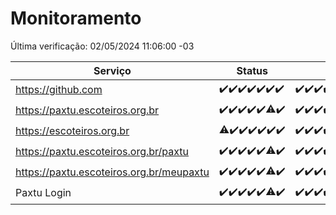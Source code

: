 # Monitoramento

Última verificação: 02/05/2024 11:06:00 -03

|Serviço|Status|Últimas 24h|
|---|---|---|
|https://github.com|<span title="2024-04-25: OK=24">✔️</span><span title="2024-04-26: OK=24">✔️</span><span title="2024-04-27: OK=24">✔️</span><span title="2024-04-28: OK=24">✔️</span><span title="2024-04-29: OK=24">✔️</span><span title="2024-04-30: OK=24">✔️</span><span title="2024-05-01: OK=14">✔️</span>|<span title="01/05/2024 11:08:00 -03 : 200">✔️</span><span title="01/05/2024 12:05:00 -03 : 200">✔️</span><span title="01/05/2024 13:08:00 -03 : 200">✔️</span><span title="01/05/2024 14:06:00 -03 : 200">✔️</span><span title="01/05/2024 15:08:00 -03 : 200">✔️</span><span title="01/05/2024 16:03:00 -03 : 200">✔️</span><span title="01/05/2024 17:08:00 -03 : 200">✔️</span><span title="01/05/2024 18:06:00 -03 : 200">✔️</span><span title="01/05/2024 19:07:00 -03 : 200">✔️</span><span title="01/05/2024 20:07:00 -03 : 200">✔️</span><span title="01/05/2024 21:30:00 -03 : 200">✔️</span><span title="01/05/2024 22:42:00 -03 : 200">✔️</span><span title="01/05/2024 23:18:00 -03 : 200">✔️</span><span title="02/05/2024 00:07:00 -03 : 200">✔️</span><span title="02/05/2024 01:08:00 -03 : 200">✔️</span><span title="02/05/2024 02:08:00 -03 : 200">✔️</span><span title="02/05/2024 03:09:00 -03 : 200">✔️</span><span title="02/05/2024 04:06:00 -03 : 200">✔️</span><span title="02/05/2024 05:09:00 -03 : 200">✔️</span><span title="02/05/2024 06:07:00 -03 : 200">✔️</span><span title="02/05/2024 07:07:00 -03 : 200">✔️</span><span title="02/05/2024 08:04:00 -03 : 200">✔️</span><span title="02/05/2024 09:11:00 -03 : 200">✔️</span><span title="02/05/2024 10:07:00 -03 : 200">✔️</span><span title="02/05/2024 11:06:00 -03 : 200">✔️</span>|
|https://paxtu.escoteiros.org.br|<span title="2024-04-25: OK=24">✔️</span><span title="2024-04-26: OK=24">✔️</span><span title="2024-04-27: OK=24">✔️</span><span title="2024-04-28: OK=24">✔️</span><span title="2024-04-29: OK=24">✔️</span><span title="2024-04-30: OK=23, Falhas=1">⚠️</span><span title="2024-05-01: OK=14">✔️</span>|<span title="01/05/2024 11:08:00 -03 : 200">✔️</span><span title="01/05/2024 12:05:00 -03 : 200">✔️</span><span title="01/05/2024 13:08:00 -03 : 200">✔️</span><span title="01/05/2024 14:06:00 -03 : 200">✔️</span><span title="01/05/2024 15:08:00 -03 : 200">✔️</span><span title="01/05/2024 16:03:00 -03 : 200">✔️</span><span title="01/05/2024 17:08:00 -03 : 200">✔️</span><span title="01/05/2024 18:06:00 -03 : 200">✔️</span><span title="01/05/2024 19:07:00 -03 : 200">✔️</span><span title="01/05/2024 20:07:00 -03 : 200">✔️</span><span title="01/05/2024 21:30:00 -03 : 200">✔️</span><span title="01/05/2024 22:42:00 -03 : 200">✔️</span><span title="01/05/2024 23:18:00 -03 : 200">✔️</span><span title="02/05/2024 00:07:00 -03 : 200">✔️</span><span title="02/05/2024 01:08:00 -03 : 200">✔️</span><span title="02/05/2024 02:08:00 -03 : 200">✔️</span><span title="02/05/2024 03:09:00 -03 : 200">✔️</span><span title="02/05/2024 04:06:00 -03 : 200">✔️</span><span title="02/05/2024 05:09:00 -03 : 200">✔️</span><span title="02/05/2024 06:07:00 -03 : 200">✔️</span><span title="02/05/2024 07:08:00 -03 : 200">✔️</span><span title="02/05/2024 08:04:00 -03 : 200">✔️</span><span title="02/05/2024 09:11:00 -03 : 200">✔️</span><span title="02/05/2024 10:07:00 -03 : 200">✔️</span><span title="02/05/2024 11:06:00 -03 : 200">✔️</span>|
|https://escoteiros.org.br|<span title="2024-04-25: OK=23, Falhas=1">⚠️</span><span title="2024-04-26: OK=24">✔️</span><span title="2024-04-27: OK=24">✔️</span><span title="2024-04-28: OK=24">✔️</span><span title="2024-04-29: OK=24">✔️</span><span title="2024-04-30: OK=24">✔️</span><span title="2024-05-01: OK=14">✔️</span>|<span title="01/05/2024 11:08:00 -03 : 200">✔️</span><span title="01/05/2024 12:05:00 -03 : 200">✔️</span><span title="01/05/2024 13:08:00 -03 : 200">✔️</span><span title="01/05/2024 14:06:00 -03 : 200">✔️</span><span title="01/05/2024 15:08:00 -03 : 200">✔️</span><span title="01/05/2024 16:03:00 -03 : 200">✔️</span><span title="01/05/2024 17:08:00 -03 : 0">❌</span><span title="01/05/2024 18:06:00 -03 : 200">✔️</span><span title="01/05/2024 19:07:00 -03 : 200">✔️</span><span title="01/05/2024 20:07:00 -03 : 200">✔️</span><span title="01/05/2024 21:30:00 -03 : 200">✔️</span><span title="01/05/2024 22:42:00 -03 : 200">✔️</span><span title="01/05/2024 23:18:00 -03 : 200">✔️</span><span title="02/05/2024 00:07:00 -03 : 200">✔️</span><span title="02/05/2024 01:08:00 -03 : 200">✔️</span><span title="02/05/2024 02:08:00 -03 : 200">✔️</span><span title="02/05/2024 03:09:00 -03 : 200">✔️</span><span title="02/05/2024 04:06:00 -03 : 200">✔️</span><span title="02/05/2024 05:09:00 -03 : 200">✔️</span><span title="02/05/2024 06:07:00 -03 : 200">✔️</span><span title="02/05/2024 07:08:00 -03 : 200">✔️</span><span title="02/05/2024 08:04:00 -03 : 200">✔️</span><span title="02/05/2024 09:11:00 -03 : 200">✔️</span><span title="02/05/2024 10:07:00 -03 : 200">✔️</span><span title="02/05/2024 11:06:00 -03 : 200">✔️</span>|
|https://paxtu.escoteiros.org.br/paxtu|<span title="2024-04-25: OK=24">✔️</span><span title="2024-04-26: OK=24">✔️</span><span title="2024-04-27: OK=24">✔️</span><span title="2024-04-28: OK=24">✔️</span><span title="2024-04-29: OK=24">✔️</span><span title="2024-04-30: OK=23, Falhas=1">⚠️</span><span title="2024-05-01: OK=14">✔️</span>|<span title="01/05/2024 11:08:00 -03 : 200">✔️</span><span title="01/05/2024 12:05:00 -03 : 200">✔️</span><span title="01/05/2024 13:08:00 -03 : 200">✔️</span><span title="01/05/2024 14:06:00 -03 : 200">✔️</span><span title="01/05/2024 15:08:00 -03 : 200">✔️</span><span title="01/05/2024 16:03:00 -03 : 200">✔️</span><span title="01/05/2024 17:08:00 -03 : 200">✔️</span><span title="01/05/2024 18:06:00 -03 : 200">✔️</span><span title="01/05/2024 19:07:00 -03 : 200">✔️</span><span title="01/05/2024 20:07:00 -03 : 200">✔️</span><span title="01/05/2024 21:30:00 -03 : 200">✔️</span><span title="01/05/2024 22:42:00 -03 : 200">✔️</span><span title="01/05/2024 23:18:00 -03 : 200">✔️</span><span title="02/05/2024 00:07:00 -03 : 200">✔️</span><span title="02/05/2024 01:08:00 -03 : 200">✔️</span><span title="02/05/2024 02:08:00 -03 : 200">✔️</span><span title="02/05/2024 03:09:00 -03 : 200">✔️</span><span title="02/05/2024 04:06:00 -03 : 200">✔️</span><span title="02/05/2024 05:09:00 -03 : 200">✔️</span><span title="02/05/2024 06:07:00 -03 : 200">✔️</span><span title="02/05/2024 07:08:00 -03 : 200">✔️</span><span title="02/05/2024 08:04:00 -03 : 200">✔️</span><span title="02/05/2024 09:11:00 -03 : 200">✔️</span><span title="02/05/2024 10:07:00 -03 : 200">✔️</span><span title="02/05/2024 11:06:00 -03 : 200">✔️</span>|
|https://paxtu.escoteiros.org.br/meupaxtu|<span title="2024-04-25: OK=24">✔️</span><span title="2024-04-26: OK=24">✔️</span><span title="2024-04-27: OK=24">✔️</span><span title="2024-04-28: OK=24">✔️</span><span title="2024-04-29: OK=24">✔️</span><span title="2024-04-30: OK=23, Falhas=1">⚠️</span><span title="2024-05-01: OK=14">✔️</span>|<span title="01/05/2024 11:08:00 -03 : 200">✔️</span><span title="01/05/2024 12:05:00 -03 : 200">✔️</span><span title="01/05/2024 13:08:00 -03 : 200">✔️</span><span title="01/05/2024 14:06:00 -03 : 200">✔️</span><span title="01/05/2024 15:08:00 -03 : 200">✔️</span><span title="01/05/2024 16:03:00 -03 : 200">✔️</span><span title="01/05/2024 17:08:00 -03 : 200">✔️</span><span title="01/05/2024 18:06:00 -03 : 200">✔️</span><span title="01/05/2024 19:07:00 -03 : 200">✔️</span><span title="01/05/2024 20:07:00 -03 : 200">✔️</span><span title="01/05/2024 21:30:00 -03 : 200">✔️</span><span title="01/05/2024 22:42:00 -03 : 200">✔️</span><span title="01/05/2024 23:18:00 -03 : 200">✔️</span><span title="02/05/2024 00:07:00 -03 : 200">✔️</span><span title="02/05/2024 01:08:00 -03 : 200">✔️</span><span title="02/05/2024 02:08:00 -03 : 200">✔️</span><span title="02/05/2024 03:09:00 -03 : 200">✔️</span><span title="02/05/2024 04:06:00 -03 : 200">✔️</span><span title="02/05/2024 05:09:00 -03 : 200">✔️</span><span title="02/05/2024 06:07:00 -03 : 200">✔️</span><span title="02/05/2024 07:08:00 -03 : 200">✔️</span><span title="02/05/2024 08:04:00 -03 : 200">✔️</span><span title="02/05/2024 09:11:00 -03 : 200">✔️</span><span title="02/05/2024 10:07:00 -03 : 200">✔️</span><span title="02/05/2024 11:06:00 -03 : 200">✔️</span>|
|Paxtu Login|<span title="2024-04-25: OK=24">✔️</span><span title="2024-04-26: OK=24">✔️</span><span title="2024-04-27: OK=24">✔️</span><span title="2024-04-28: OK=24">✔️</span><span title="2024-04-29: OK=24">✔️</span><span title="2024-04-30: OK=23, Falhas=1">⚠️</span><span title="2024-05-01: OK=14">✔️</span>|<span title="01/05/2024 11:08:00 -03 : 200">✔️</span><span title="01/05/2024 12:05:00 -03 : 200">✔️</span><span title="01/05/2024 13:08:00 -03 : 200">✔️</span><span title="01/05/2024 14:06:00 -03 : 200">✔️</span><span title="01/05/2024 15:08:00 -03 : 200">✔️</span><span title="01/05/2024 16:03:00 -03 : 200">✔️</span><span title="01/05/2024 17:08:00 -03 : 200">✔️</span><span title="01/05/2024 18:06:00 -03 : 200">✔️</span><span title="01/05/2024 19:07:00 -03 : 200">✔️</span><span title="01/05/2024 20:07:00 -03 : 200">✔️</span><span title="01/05/2024 21:30:00 -03 : 200">✔️</span><span title="01/05/2024 22:42:00 -03 : 200">✔️</span><span title="01/05/2024 23:18:00 -03 : 200">✔️</span><span title="02/05/2024 00:07:00 -03 : 200">✔️</span><span title="02/05/2024 01:08:00 -03 : 200">✔️</span><span title="02/05/2024 02:08:00 -03 : 200">✔️</span><span title="02/05/2024 03:09:00 -03 : 200">✔️</span><span title="02/05/2024 04:07:00 -03 : 200">✔️</span><span title="02/05/2024 05:09:00 -03 : 200">✔️</span><span title="02/05/2024 06:07:00 -03 : 200">✔️</span><span title="02/05/2024 07:08:00 -03 : 200">✔️</span><span title="02/05/2024 08:04:00 -03 : 200">✔️</span><span title="02/05/2024 09:11:00 -03 : 200">✔️</span><span title="02/05/2024 10:07:00 -03 : 200">✔️</span><span title="02/05/2024 11:06:00 -03 : 200">✔️</span>|
